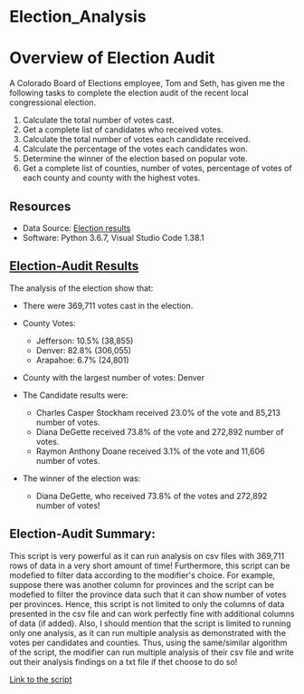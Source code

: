 # Election_Analysis

# Overview of Election Audit
A Colorado Board of Elections employee, Tom and Seth, has given me the following tasks to complete the election audit of the recent local congressional election.

1. Calculate the total number of votes cast.
2. Get a complete list of candidates who received votes.
3. Calculate the total number of votes each candidate received.
4. Calculate the percentage of the votes each candidates won.
5. Determine the winner of the election based on popular vote.
6. Get a complete list of counties, number of votes, percentage of votes of each county and county with the highest votes.

## Resources
- Data Source: [Election results](/Resources/election_results.csv)
- Software: Python 3.6.7, Visual Studio Code 1.38.1

## [Election-Audit Results](/analysis/election_results.txt)
The analysis of the election show that:
- There were 369,711 votes cast in the election.

- County Votes:
    - Jefferson: 10.5% (38,855)
    - Denver: 82.8% (306,055)
    - Arapahoe: 6.7% (24,801)

- County with the largest number of votes: Denver

- The Candidate results were:
    - Charles Casper Stockham received 23.0% of the vote and 85,213 number of votes.
    - Diana DeGette received 73.8% of the vote and 272,892 number of votes.
    - Raymon Anthony Doane received 3.1% of the vote and 11,606 number of votes. 

- The winner of the election was:
    - Diana DeGette, who received 73.8% of the votes and 272,892 number of votes!
 
## Election-Audit Summary: 
This script is very powerful as it can run analysis on csv files with 369,711 rows of data in a very short amount of time! Furthermore, this script can be modefied to filter data according to the modifier's choice. For example, suppose there was another column for provinces and the script can be modefied to filter the province data such that it can show number of votes per provinces. Hence, this script is not limited to only the columns of data presented in the csv file and can work perfectly fine with additional columns of data (if added). Also, I should mention that the script is limited to running only one analysis, as it can run multiple analysis as demonstrated with the votes per candidates and counties. Thus, using the same/similar algorithm of the script, the modifier can run multiple analysis of their csv file and write out their analysis findings on a txt file if thet choose to do so!

[Link to the script](/PyPoll_Challenge.py)

